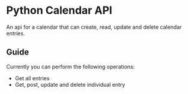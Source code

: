 # Python Calendar API
An api for a calendar that can create, read, update and delete calendar entries.

## Guide
Currently you can perform the following operations:

- Get all entries
- Get, post, update and delete individual entry
